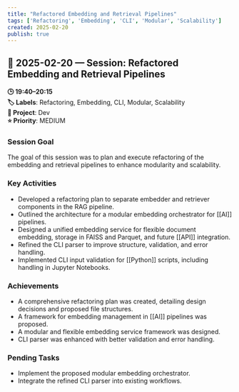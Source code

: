 ```yaml
---
title: "Refactored Embedding and Retrieval Pipelines"
tags: ['Refactoring', 'Embedding', 'CLI', 'Modular', 'Scalability']
created: 2025-02-20
publish: true
---
```


## 📅 2025-02-20 — Session: Refactored Embedding and Retrieval Pipelines

**🕒 19:40–20:15**  
**🏷️ Labels**: Refactoring, Embedding, CLI, Modular, Scalability  
**📂 Project**: Dev  
**⭐ Priority**: MEDIUM  


### Session Goal
The goal of this session was to plan and execute refactoring of the embedding and retrieval pipelines to enhance modularity and scalability.

### Key Activities
- Developed a refactoring plan to separate embedder and retriever components in the RAG pipeline.
- Outlined the architecture for a modular embedding orchestrator for [[AI]] pipelines.
- Designed a unified embedding service for flexible document embedding, storage in FAISS and Parquet, and future [[API]] integration.
- Refined the CLI parser to improve structure, validation, and error handling.
- Implemented CLI input validation for [[Python]] scripts, including handling in Jupyter Notebooks.

### Achievements
- A comprehensive refactoring plan was created, detailing design decisions and proposed file structures.
- A framework for embedding management in [[AI]] pipelines was proposed.
- A modular and flexible embedding service framework was designed.
- CLI parser was enhanced with better validation and error handling.

### Pending Tasks
- Implement the proposed modular embedding orchestrator.
- Integrate the refined CLI parser into existing workflows.
